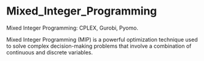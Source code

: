 # Mixed_Integer_Programming
Mixed Integer Programming: CPLEX, Gurobi, Pyomo.

Mixed Integer Programming (MIP) is a powerful optimization technique used to solve complex decision-making problems that involve a combination of continuous and discrete variables.
